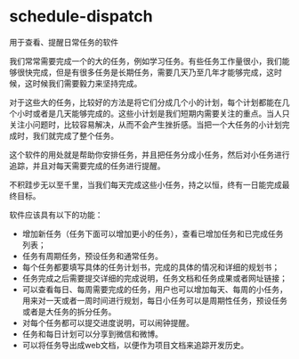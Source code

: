 schedule-dispatch
=================

用于查看、提醒日常任务的软件

我们常常需要完成一个的大的任务，例如学习任务。有些任务工作量很小，我们能够很快完成，但是有很多任务是长期任务，需要几天乃至几年才能够完成，这时候，这时候我们需要毅力来坚持完成。

对于这些大的任务，比较好的方法是将它们分成几个小的计划，每个计划都能在几个小时或者是几天能够完成的。这些小计划是我们短期内需要关注的重点。当人只关注小问题时，比较容易解决，从而不会产生挫折感。当把一个大任务的小计划完成时，我们就完成了整个任务。

这个软件的用处就是帮助你安排任务，并且把任务分成小任务，然后对小任务进行追踪，并且对每天需要完成的任务进行提醒。

不积跬步无以至千里，当我们每天完成这些小任务，持之以恒，终有一日能完成最终目标。

软件应该具有以下的功能：
* 增加新任务（任务下面可以增加更小的任务），查看已增加任务和已完成任务列表；
* 任务有周期任务，预设任务和通常任务。
* 每个任务都要填写具体的任务计划书，完成的具体的情况和详细的规划书；
* 任务完成之后需要提交详细的完成说明，任务文档和任务成果或者网址链接；
* 可以查看每日、每周需要完成的任务，用户也可以增加每天、每周的小任务，用来对一天或者一周时间进行规划，每日小任务可以是周期性任务，预设任务或者是大任务的拆分任务。
* 对每个任务都可以提交进度说明，可以闹钟提醒。
* 任务和每日计划可以分享到微信和微博。
* 可以将任务导出成web文档，以便作为项目文档来追踪开发历史。